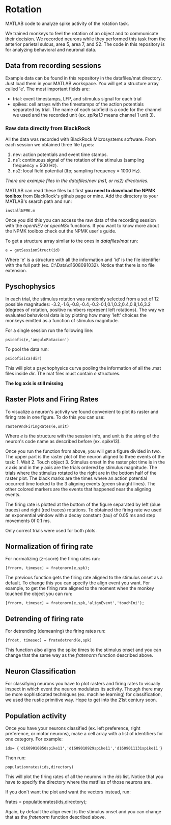 # Rotation
MATLAB code to analyze spike activity of the rotation task.

We trained monkeys to feel the rotation of an object and to communicate their decision. We recorded neurons while they performed this task from the anterior parietal sulcus, area 5, area 7, and S2. The code in this repository is for analyzing behavioral and neuronal data. 

## Data from recording sessions
Example data can be found in this repository in the datafiles/mat directory. Just load them in your MATLAB workspace. You will get a structure array called 'e'. The most important fields are:
* trial: event timestamps, LFP, and stimulus signal for each trial
* spikes: cell arrays with the timestamps of the action potentials separated by trial. The name of each subfield is a code for the channel we used and the recorded unit (ex. _spike13_ means channel 1 unit 3).

### Raw data directly from BlackRock
All the data was recorded with BlackRock Microsystems software. From each session we obtained three file types:
1. nev: action potentials and event time stamps.
2. ns1: continuous signal of the rotation of the stimulus (sampling frequency = 500 Hz).
3. ns2: local field potential (lfp; sampling frequency = 1000 Hz).

_There are example files in the datafiles/nev (ns1, or ns2) directories._

MATLAB can read these files but first **you need to download the NPMK toolbox** from BlackRock's github page or mine. Add the directory to your MATLAB's search path and run: 

```
installNPMK.m
```

Once you did this you can access the raw data of the recording session with the _openNEV_ or _openNSx_ functions. If you want to know more about the NPMK toolbox check out the NPMK user's guide.

To get a structure array similar to the ones in _datafiles/mat_ run:

```
e = getSessionStruct(id)
```

Where 'e' is a structure with all the information and 'id' is the file identifier with the full path (ex. C:\Data\d1608091032). Notice that there is no file extension.

## Pyschophysics
In each trial, the stimulus rotation was randomly selected from a set of 12 possible magnitudes: -3.2,-1.6,-0.8,-0.4,-0.2-0.1,0.1,0.2,0.4,0.8,1.6,3.2 (degrees of rotation, positive numbers represent left rotations). The way we evaluated behavioral data is by plotting how many 'left' choices the monkeys emitted as a function of stimulus magnitude. 

For a single session run the following line:

```
psicofis(e,'anguloRotacion')
```
To pool the data run:

```
psicofisica(dir)
```
This will plot a psychophysics curve pooling the information of all the .mat files inside _dir_. The mat files must contain _e_ structures.

**The log axis is still missing**

## Raster Plots and Firing Rates
To visualize a neuron's activity we found convenient to plot its raster and firing rate in one figure. To do this you can use:

```
rasterAndFiringRates(e,unit)
```

Where _e_ is the structure with the session info, and unit is the string of the neuron's code name as described before (ex. spike13).

Once you run the function from above, you will get a figure divided in two. The upper part is the raster plot of the neuron aligned to three events of the task:
	1. Wait
	2. Touch object
	3. Stimulus onset
In the raster plot time is in the _x_ axis and in the _y_ axis are the trials ordered by stimulus magnitude. The trials where the stimulus rotated to the right are in the bottom half of the raster plot. The black marks are the times where an action potential occurred time locked to the 3 aligning events (green straight lines). The other colored markers are the events that happened near the aligning events.

The firing rate is plotted at the bottom of the figure separated by left (blue traces) and right (red traces) rotations. To obtained the firing rate we used an exponential window with a decay constant (tau) of 0.05 ms and step movements 0f 0.1 ms.

Only correct trials were used for both plots.

## Normalization of firing rate
For normalizing (z-score) the firing rates run:

```
[frnorm, timesec] = fratenorm(e,spk);
```

The previous function gets the firing rate aligned to the stimulus onset as a default. To change this you can specify the align event you want. For example, to get the firing rate aligned to the moment when the monkey touched the object you can run:

```
[frnorm, timesec] = fratenorm(e,spk,'alignEvent','touchIni');

```

## Detrending of firing rate
For detrending (demeaning) the firing rates run:

```
[frdet, timesec] = fratedetrend(e,spk)
```
This function also aligns the spike times to the stimulus onset and you can change that the same way as the _fratenorm_ function described above.

## Neuron Classification
For classifying neurons you have to plot rasters and firing rates to visually inspect in which event the neuron modulates its activity. Though there may be more sophisticated techniques (ex. machine learning) for classification, we used the rustic primitive way. Hope to get into the 21st century soon.

## Population activity
Once you have your neurons classified (ex. left preference, right preference, or motor neurons), make a cell array with a list of identifiers for one category. For example:

```
ids= {'d1609010850spike11','d1609010929spike11','d1609011131spike11'}
```

Then run:

```
populationrates(ids,directory)
```

This will plot the firing rates of all the neurons in the _ids_ list. Notice that you have to specify the directory where the matfiles of those neurons are. 

If you don't want the plot and want the vectors instead, run:

frates = populationrates(ids,directory);

Again, by default the align event is the stimulus onset and you can change that as the _fratenorm_ function described above.

